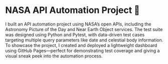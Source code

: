 # NASA API Automation Project 🚀

I built an API automation project using NASA’s open APIs, including the Astronomy Picture of the Day and Near Earth Object services. The test suite was designed using Python and Pytest, with data-driven test cases targeting multiple query parameters like date and celestial body information. To showcase the project, I created and deployed a lightweight dashboard using GitHub Pages—perfect for demonstrating test coverage and giving a visual sneak peek into the automation process.


